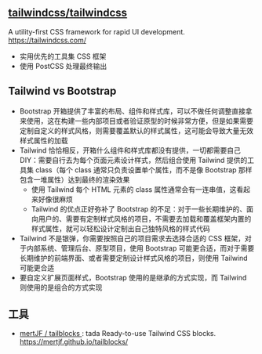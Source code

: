 ## [tailwindcss/tailwindcss](https://github.com/tailwindcss/tailwindcss)

A utility-first CSS framework for rapid UI development.  https://tailwindcss.com/

* 实用优先的工具集 CSS 框架
* 使用 PostCSS 处理最终输出

## Tailwind vs Bootstrap

* Bootstrap 开箱提供了丰富的布局、组件和样式库，可以不做任何调整直接拿来使用，这在构建一些内部项目或者验证原型的时候非常方便，但是如果需要定制自定义的样式风格，则需要覆盖默认的样式属性，这可能会导致大量无效样式属性的加载
* Tailwind 恰恰相反，开箱什么组件和样式库都没有提供，一切都需要自己DIY：需要自行去为每个页面元素设计样式，然后组合使用 Tailwind 提供的工具集 class（每个 class 通常只负责设置单个属性，而不是像 Bootstrap 那样包含一堆属性）达到最终的渲染效果
    - 使用 Tailwind 每个 HTML 元素的 class 属性通常会有一连串值，这看起来好像很麻烦
    - Tailwind 的优点正好弥补了 Bootstrap 的不足：对于一些长期维护的、面向用户的、需要有定制样式风格的项目，不需要去加载和覆盖框架内置的样式属性，就可以轻松设计定制出自己独特风格的样式代码
* Tailwind 不是银弹，你需要按照自己的项目需求去选择合适的 CSS 框架，对于内部系统、管理后台、原型项目，使用 Bootstrap 可能更合适，而对于需要长期维护的前端界面、或者需要定制设计样式风格的项目，则使用 Tailwind 可能更合适
* 要自定义扩展页面样式，Bootstrap 使用的是继承的方式实现，而 Tailwind 则使用的是组合的方式实现

## 工具

* [ mertJF / tailblocks ](https://github.com/mertJF/tailblocks): tada Ready-to-use Tailwind CSS blocks. https://mertjf.github.io/tailblocks/
